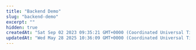 ```yaml
---
title: "Backend Demo"
slug: "backend-demo"
excerpt: ""
hidden: true
createdAt: "Sat Sep 02 2023 09:35:21 GMT+0000 (Coordinated Universal Time)"
updatedAt: "Wed May 28 2025 10:36:09 GMT+0000 (Coordinated Universal Time)"
---
```

